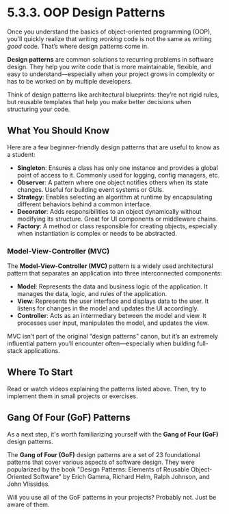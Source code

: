 # 5.3.3. OOP Design Patterns

Once you understand the basics of object-oriented programming (OOP), you’ll quickly realize that writing _working_ code is not the same as writing _good_ code. That’s where design patterns come in.

**Design patterns** are common solutions to recurring problems in software design. They help you write code that is more maintainable, flexible, and easy to understand—especially when your project grows in complexity or has to be worked on by multiple developers.

Think of design patterns like architectural blueprints: they’re not rigid rules, but reusable templates that help you make better decisions when structuring your code.

## What You Should Know

Here are a few beginner-friendly design patterns that are useful to know as a student:

- **Singleton**: Ensures a class has only one instance and provides a global point of access to it. Commonly used for logging, config managers, etc.
- **Observer**: A pattern where one object notifies others when its state changes. Useful for building event systems or GUIs.
- **Strategy**: Enables selecting an algorithm at runtime by encapsulating different behaviors behind a common interface.
- **Decorator**: Adds responsibilities to an object dynamically without modifying its structure. Great for UI components or middleware chains.
- **Factory**: A method or class responsible for creating objects, especially when instantiation is complex or needs to be abstracted.

### Model-View-Controller (MVC)

The **Model-View-Controller (MVC)** pattern is a widely used architectural pattern that separates an application into three interconnected components:

- **Model**: Represents the data and business logic of the application. It manages the data, logic, and rules of the application.
- **View**: Represents the user interface and displays data to the user. It listens for changes in the model and updates the UI accordingly.
- **Controller**: Acts as an intermediary between the model and view. It processes user input, manipulates the model, and updates the view.

MVC isn’t part of the original “design patterns” canon, but it’s an extremely influential pattern you’ll encounter often—especially when building full-stack applications.

## Where To Start

Read or watch videos explaining the patterns listed above. Then, try to implement them in small projects or exercises.

## Gang Of Four (GoF) Patterns

As a next step, it's worth familiarizing yourself with the **Gang of Four (GoF)** design patterns.

The **Gang of Four (GoF)** design patterns are a set of 23 foundational patterns that cover various aspects of software design. They were popularized by the book "Design Patterns: Elements of Reusable Object-Oriented Software" by Erich Gamma, Richard Helm, Ralph Johnson, and John Vlissides.

Will you use all of the GoF patterns in your projects? Probably not. Just be aware of them.
